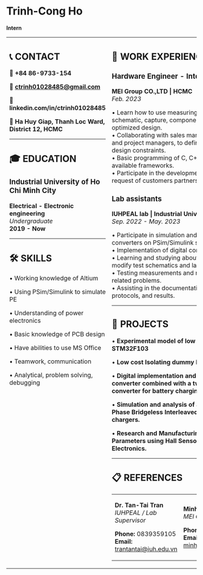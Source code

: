 # Trinh-Cong Ho
**Intern**

<table>
<tr>
<td width="30%" valign="top">

## 📞 CONTACT

📱 **+84 86-9733-154**

📧 **ctrinh01028485@gmail.com**

🔗 **linkedin.com/in/ctrinh01028485**

📍 **Ha Huy Giap, Thanh Loc Ward, District 12, HCMC**

---

## 🎓 EDUCATION

### Industrial University of Ho Chi Minh City

**Electrical - Electronic engineering**  
*Undergraduate*  
**2019 - Now**

---

## 🛠️ SKILLS

• Working knowledge of Altium

• Using PSim/Simulink to simulate PE

• Understanding of power electronics

• Basic knowledge of PCB design

• Have abilities to use MS Office

• Teamwork, communication

• Analytical, problem solving, debugging

</td>
<td width="70%" valign="top">

## 💼 WORK EXPERIENCE

### Hardware Engineer - Intern
**MEI Group CO.,LTD | HCMC** &nbsp;&nbsp;&nbsp;&nbsp;&nbsp;&nbsp;&nbsp;&nbsp;&nbsp;&nbsp;&nbsp;&nbsp;&nbsp;&nbsp;&nbsp;&nbsp;&nbsp;&nbsp;&nbsp;&nbsp;&nbsp;&nbsp;&nbsp;&nbsp;&nbsp;&nbsp;&nbsp;&nbsp;&nbsp;&nbsp;&nbsp;&nbsp;&nbsp;&nbsp; *Nov. 2022 - Feb. 2023*

• Learn how to use measuring instruments including schematic, capture, component selection, layout design and optimized design.  
• Collaborating with sales managers, marketing department and project managers, to define system requirements and design constraints.  
• Basic programming of C, C++ based microcontrollers and available frameworks.  
• Participate in the development of some products at the request of customers partners.

### Lab assistants
**IUHPEAL lab | Industrial University of HCMC** &nbsp;&nbsp;&nbsp;&nbsp;&nbsp;&nbsp;&nbsp;&nbsp;&nbsp;&nbsp;&nbsp;&nbsp;&nbsp;&nbsp;&nbsp;&nbsp;&nbsp;&nbsp;&nbsp;&nbsp;&nbsp;&nbsp;&nbsp;&nbsp;&nbsp;&nbsp; *Sep. 2022 - May. 2023*

• Participate in simulation and control projects some basic converters on PSim/Simulink software and experimental.  
• Implementation of digital controller on DSP/Microcontroller.  
• Learning and studying about user interfaces to create and modify test schematics and layouts.  
• Testing measurements and resolving hardware or software-related problems.  
• Assisting in the documentation of lab procedures, experiment protocols, and results.

---

## 🚀 PROJECTS

• **Experimental model of low power 3-phase inverter using STM32F103**

• **Low cost Isolating dummy Probe for oscilloscope**

• **Digital implementation and design of an AC/DC PFC converter combined with a two-switch DC/DC forward converter for battery charging applications.**

• **Simulation and analysis of a High-Performance Single-Phase Bridgeless Interleaved PFC Converter for EV battery chargers.**

• **Research and Manufacturing Model Analysis of Electrical Parameters using Hall Sensor Applications in Power Electronics.**

---

## 📋 REFERENCES

<table>
<tr>
<td width="40%">

**Dr. Tan-Tai Tran**  
*IUHPEAL / Lab Supervisor*

**Phone:** 0839359105  
**Email:** trantantai@iuh.edu.vn

</td>
<td width="60%">

**Minh Huong**  
*MEI Group CO.,LTD / Engineer*

**Phone:** 0328789084  
**Email:** minhhuong0905002001@gmail.com

</td>
</tr>
</table>

</td>
</tr>
</table>
